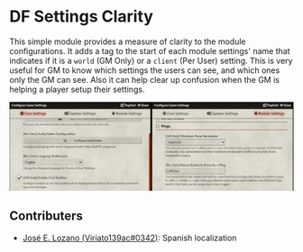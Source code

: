 # DF Settings Clarity

This simple module provides a measure of clarity to the module configurations. It adds a tag to the start of each module settings' name that indicates if it is a `world` (GM Only) or a `client` (Per User) setting. This is very useful for GM to know which settings the users can see, and which ones only the GM can see. Also it can help clear up confusion when the GM is helping a player setup their settings.

![Settings Clarity](../.assets/df-settings-clarity.png)

## Contributers

- [José E. Lozano (Viriato139ac#0342)](https://github.com/lozalojo): Spanish localization

